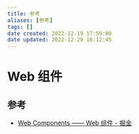 ```yaml
---
title: 参考
aliases: [参考]
tags: []
date created: 2022-12-19 17:59:00
date updated: 2022-12-29 16:12:45
---
```


# Web 组件

## 参考

- [Web Components —— Web 组件 - 掘金](https://juejin.cn/post/7048909361062051876)
